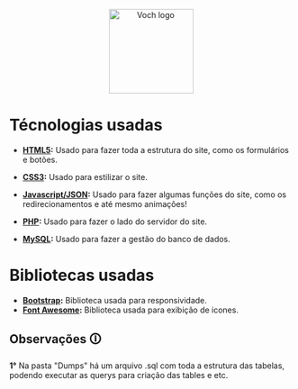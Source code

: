 <p align="center"><a href="#" target="_blank"><img src="https://lh4.googleusercontent.com/proxy/OMxMB71tTXxIBytTNlpOXFT5iBYBVje6vHLE2EG7f3DVXMakesvPJnyOO8_hfc8SDmvR9_KSzgk6YXUW9iGHEEQnlI1qK7MjwmRRP-9PKFSoKPNhUoDi" width="150" alt="Voch logo"></a></p>


# Técnologias usadas

- **[HTML5](https://kenzie.com.br/blog/html5/#:~:text=HTML5%20%C3%A9%20a%20quinta%20e,%2C%20%C3%A1udio%2C%20v%C3%ADdeos%20e%20etc.):** Usado para fazer toda a estrutura do site, como os formulários e botões.


- **[CSS3](https://kenzie.com.br/blog/css3/):** Usado para estilizar o site.
- **[Javascript/JSON](https://developer.mozilla.org/pt-BR/docs/Web/JavaScript):** Usado para fazer algumas funções do site, como os redirecionamentos e até mesmo animações!
- **[PHP](https://www.php.net/):** Usado para fazer o lado do servidor do site.
- **[MySQL](https://www.php.net/):** Usado para fazer a gestão do banco de dados.

# Bibliotecas usadas

- **[Bootstrap](https://getbootstrap.com/):** Biblioteca usada para responsividade.
- **[Font Awesome](https://fontawesome.com/):** Biblioteca usada para exibição de icones.

## Observações 🛈

**1°** Na pasta "Dumps" há um arquivo .sql com toda a estrutura das tabelas, podendo executar as querys para criação das tables e etc.


